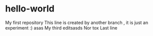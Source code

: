 # hello-world
My first repository
This line is created by another branch , it is just an experiment :)
asas
My third editsasds
Nor tox
Last line

